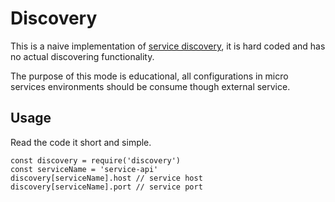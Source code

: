 # Discovery

This is a naive implementation of [service discovery](https://en.wikipedia.org/wiki/Service_discovery), 
it is hard coded and has no actual discovering functionality.

The purpose of this mode is educational, all configurations in micro services environments
should be consume though external service.

## Usage

Read the code it short and simple.

```
const discovery = require('discovery')
const serviceName = 'service-api'
discovery[serviceName].host // service host
discovery[serviceName].port // service port
```